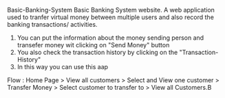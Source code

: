 Basic-Banking-System
 Basic Banking System website. A web application used to tranfer virtual money between multiple users and also record the banking transactions/ activities.

1. You can put the information about the money sending person and transefer money wit clicking on "Send Money" button
2. You also check the transaction history by clicking on the "Transaction-History"
3. In this way you can use this aap

Flow : Home Page > View all customers > Select and View one customer > Transfer Money > Select customer to transfer to > View all Customers.B